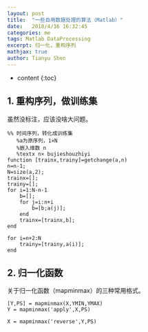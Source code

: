 ```yaml
---
layout: post
title:  "一些自用数据处理的算法（Matlab）"
date:   2018/4/16 16:32:45  
categories: me
tags: Matlab DataProcessing
excerpt: 归一化，重构序列
mathjax: true
author: Tianyu Shen
---
```


* content
{:toc}

## 1. 重构序列，做训练集 ##

虽然没标注，应该没啥大问题。

~~~
%% 时间序列，转化成训练集  
   %a为原序列，1×N
   %嵌入维数 n
   %textx n× bujieshouzhiyi
function [trainx,trainy]=getchange(a,n)
n=n-1;
N=size(a,2);
trainx=[];
trainy=[];
for i=1:N-n-1
    b=[];
    for j=i:n+i
        b=[b;a(j)];
    end
    trainx=[trainx,b];
end

for i=n+2:N
    trainy=[trainy,a(i)];
end
~~~




## 2. 归一化函数  ##

关于归一化函数（mapminmax）的三种常用格式。
~~~
[Y,PS] = mapminmax(X,YMIN,YMAX)
Y = mapminmax('apply',X,PS)

X = mapminmax('reverse',Y,PS)
~~~


